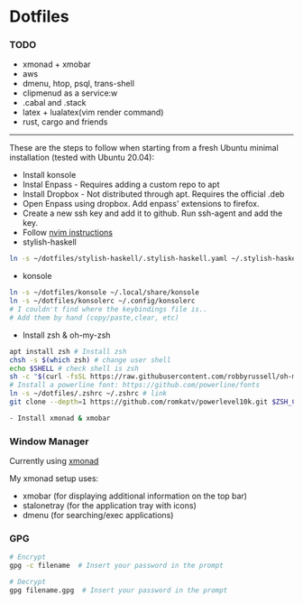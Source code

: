 Dotfiles
========

### TODO

- xmonad + xmobar
- aws
- dmenu, htop, psql, trans-shell
- clipmenud as a service:w
- .cabal and .stack
- latex + lualatex(vim render command)
- rust, cargo and friends

--------------------------------------

These are the steps to follow when starting from a fresh Ubuntu minimal installation (tested with Ubuntu 20.04):

- Install konsole
- Instal Enpass - Requires adding a custom repo to apt
- Install Dropbox - Not distributed through apt. Requires the official .deb
- Open Enpass using dropbox. Add enpass' extensions to firefox.
- Create a new ssh key and add it to github. Run ssh-agent and add the key.
- Follow [nvim instructions](./nvim/README.md)
- stylish-haskell

```bash
ln -s ~/dotfiles/stylish-haskell/.stylish-haskell.yaml ~/.stylish-haskell.yaml
```

- konsole

```bash
ln -s ~/dotfiles/konsole ~/.local/share/konsole
ln -s ~/dotfiles/konsolerc ~/.config/konsolerc
# I couldn't find where the keybindings file is..
# Add them by hand (copy/paste,clear, etc)
```

- Install zsh & oh-my-zsh

```bash
apt install zsh # Install zsh
chsh -s $(which zsh) # change user shell
echo $SHELL # check shell is zsh
sh -c "$(curl -fsSL https://raw.githubusercontent.com/robbyrussell/oh-my-zsh/master/tools/install.sh)" # Install oh-my-zsh
# Install a powerline font: https://github.com/powerline/fonts
ln -s ~/dotfiles/.zshrc ~/.zshrc # link
git clone --depth=1 https://github.com/romkatv/powerlevel10k.git $ZSH_CUSTOM/themes/powerlevel10k # Install theme and configure using the promp

- Install xmonad & xmobar
```

### Window Manager

Currently using [xmonad](https://xmonad.org/)

My xmonad setup uses:

- xmobar (for displaying additional information on the top bar)
- stalonetray (for the application tray with icons)
- dmenu (for searching/exec applications)

### GPG

```bash
# Encrypt
gpg -c filename  # Insert your password in the prompt

# Decrypt
gpg filename.gpg  # Insert your password in the prompt
```

